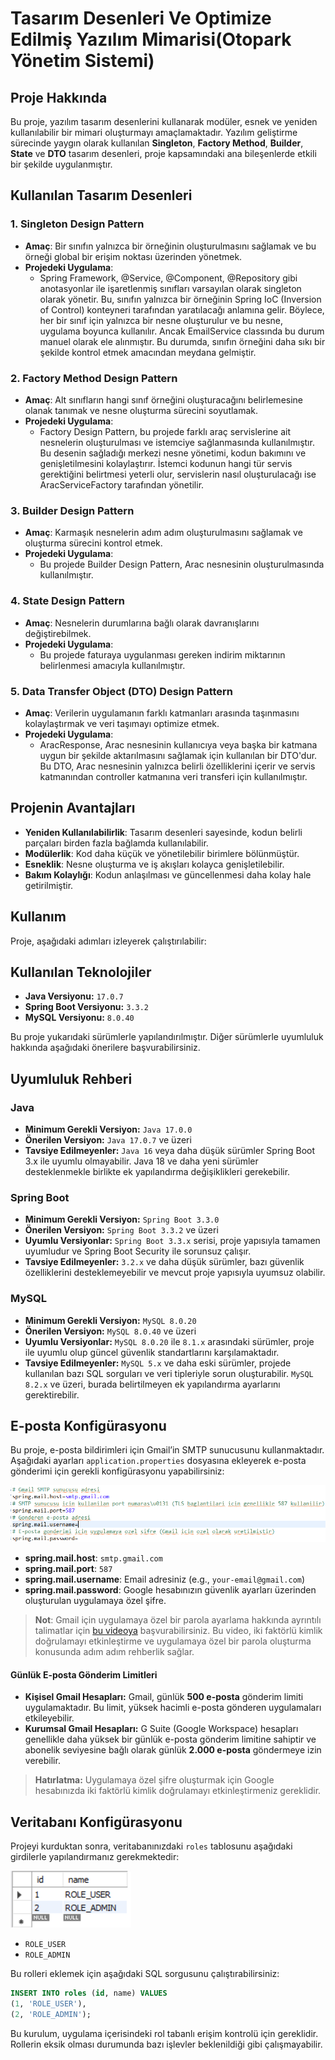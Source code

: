 # Tasarım Desenleri Ve Optimize Edilmiş Yazılım Mimarisi(Otopark Yönetim Sistemi)  

## Proje Hakkında  
Bu proje, yazılım tasarım desenlerini kullanarak modüler, esnek ve yeniden kullanılabilir bir mimari oluşturmayı amaçlamaktadır. Yazılım geliştirme sürecinde yaygın olarak kullanılan **Singleton**, **Factory Method**, **Builder**, **State** ve **DTO** tasarım desenleri, proje kapsamındaki ana bileşenlerde etkili bir şekilde uygulanmıştır.  

## Kullanılan Tasarım Desenleri  

### 1. **Singleton Design Pattern**  
- **Amaç**: Bir sınıfın yalnızca bir örneğinin oluşturulmasını sağlamak ve bu örneği global bir erişim noktası üzerinden yönetmek.  
- **Projedeki Uygulama**:  
  - Spring Framework, @Service, @Component, @Repository gibi anotasyonlar ile işaretlenmiş sınıfları varsayılan olarak singleton olarak yönetir. Bu, sınıfın yalnızca bir örneğinin Spring IoC (Inversion of Control) konteyneri tarafından yaratılacağı anlamına gelir. Böylece, her bir sınıf için yalnızca bir nesne oluşturulur ve bu nesne, uygulama boyunca kullanılır. Ancak EmailService classında bu durum manuel olarak ele alınmıştır. Bu durumda, sınıfın örneğini daha sıkı bir şekilde kontrol etmek amacından meydana gelmiştir.

### 2. **Factory Method Design Pattern**  
- **Amaç**: Alt sınıfların hangi sınıf örneğini oluşturacağını belirlemesine olanak tanımak ve nesne oluşturma sürecini soyutlamak.  
- **Projedeki Uygulama**:  
  - Factory Design Pattern, bu projede farklı araç servislerine ait nesnelerin oluşturulması ve istemciye sağlanmasında kullanılmıştır. Bu desenin sağladığı merkezi nesne yönetimi, kodun bakımını ve genişletilmesini kolaylaştırır. İstemci kodunun hangi tür servis gerektiğini belirtmesi yeterli olur, servislerin nasıl oluşturulacağı ise AracServiceFactory tarafından yönetilir.  

### 3. **Builder Design Pattern**  
- **Amaç**: Karmaşık nesnelerin adım adım oluşturulmasını sağlamak ve oluşturma sürecini kontrol etmek.  
- **Projedeki Uygulama**:  
  - Bu projede Builder Design Pattern, Arac nesnesinin oluşturulmasında kullanılmıştır.  

### 4. **State Design Pattern**  
- **Amaç**: Nesnelerin durumlarına bağlı olarak davranışlarını değiştirebilmek.  
- **Projedeki Uygulama**:  
  - Bu projede faturaya uygulanması gereken indirim miktarının belirlenmesi amacıyla kullanılmıştır. 

### 5. **Data Transfer Object (DTO) Design Pattern**  
- **Amaç**: Verilerin uygulamanın farklı katmanları arasında taşınmasını kolaylaştırmak ve veri taşımayı optimize etmek.  
- **Projedeki Uygulama**:  
  - AracResponse, Arac nesnesinin kullanıcıya veya başka bir katmana uygun bir şekilde aktarılmasını sağlamak için kullanılan bir DTO'dur.
Bu DTO, Arac nesnesinin yalnızca belirli özelliklerini içerir ve servis katmanından controller katmanına veri transferi için kullanılmıştır.  

## Projenin Avantajları  
- **Yeniden Kullanılabilirlik**: Tasarım desenleri sayesinde, kodun belirli parçaları birden fazla bağlamda kullanılabilir.  
- **Modülerlik**: Kod daha küçük ve yönetilebilir birimlere bölünmüştür.  
- **Esneklik**: Nesne oluşturma ve iş akışları kolayca genişletilebilir.  
- **Bakım Kolaylığı**: Kodun anlaşılması ve güncellenmesi daha kolay hale getirilmiştir.  

## Kullanım  
Proje, aşağıdaki adımları izleyerek çalıştırılabilir:  

## Kullanılan Teknolojiler
- **Java Versiyonu:** `17.0.7`
- **Spring Boot Versiyonu:** `3.3.2`
- **MySQL Versiyonu:** `8.0.40`

Bu proje yukarıdaki sürümlerle yapılandırılmıştır. Diğer sürümlerle uyumluluk hakkında aşağıdaki önerilere başvurabilirsiniz.

## Uyumluluk Rehberi

### Java
- **Minimum Gerekli Versiyon:** `Java 17.0.0`
- **Önerilen Versiyon:** `Java 17.0.7` ve üzeri
- **Tavsiye Edilmeyenler:** `Java 16` veya daha düşük sürümler Spring Boot 3.x ile uyumlu olmayabilir. Java 18 ve daha yeni sürümler desteklenmekle birlikte ek yapılandırma değişiklikleri gerekebilir.

### Spring Boot
- **Minimum Gerekli Versiyon:** `Spring Boot 3.3.0`
- **Önerilen Versiyon:** `Spring Boot 3.3.2` ve üzeri
- **Uyumlu Versiyonlar:** `Spring Boot 3.3.x` serisi, proje yapısıyla tamamen uyumludur ve Spring Boot Security ile sorunsuz çalışır.
- **Tavsiye Edilmeyenler:** `3.2.x` ve daha düşük sürümler, bazı güvenlik özelliklerini desteklemeyebilir ve mevcut proje yapısıyla uyumsuz olabilir.

### MySQL
- **Minimum Gerekli Versiyon:** `MySQL 8.0.20`
- **Önerilen Versiyon:** `MySQL 8.0.40` ve üzeri
- **Uyumlu Versiyonlar:** `MySQL 8.0.20` ile `8.1.x` arasındaki sürümler, proje ile uyumlu olup güncel güvenlik standartlarını karşılamaktadır.
- **Tavsiye Edilmeyenler:** `MySQL 5.x` ve daha eski sürümler, projede kullanılan bazı SQL sorguları ve veri tipleriyle sorun oluşturabilir. `MySQL 8.2.x` ve üzeri, burada belirtilmeyen ek yapılandırma ayarlarını gerektirebilir.

## E-posta Konfigürasyonu

Bu proje, e-posta bildirimleri için Gmail’in SMTP sunucusunu kullanmaktadır. Aşağıdaki ayarları `application.properties` dosyasına ekleyerek e-posta gönderimi için gerekli konfigürasyonu yapabilirsiniz:

![Email Configuration](application.password.png)

- **spring.mail.host**: `smtp.gmail.com`
- **spring.mail.port**: `587`
- **spring.mail.username**: Email adresiniz (e.g., `your-email@gmail.com`)
- **spring.mail.password**: Google hesabınızın güvenlik ayarları üzerinden oluşturulan uygulamaya özel şifre.

> **Not**: Gmail için uygulamaya özel bir parola ayarlama hakkında ayrıntılı talimatlar için [bu videoya](https://www.youtube.com/watch?v=3vINS4tzjIw&list=LL&index=2) başvurabilirsiniz. Bu video, iki faktörlü kimlik doğrulamayı etkinleştirme ve uygulamaya özel bir parola oluşturma konusunda adım adım rehberlik sağlar.

#### Günlük E-posta Gönderim Limitleri
- **Kişisel Gmail Hesapları:** Gmail, günlük **500 e-posta** gönderim limiti uygulamaktadır. Bu limit, yüksek hacimli e-posta gönderen uygulamaları etkileyebilir.
- **Kurumsal Gmail Hesapları:** G Suite (Google Workspace) hesapları genellikle daha yüksek bir günlük e-posta gönderim limitine sahiptir ve abonelik seviyesine bağlı olarak günlük **2.000 e-posta** göndermeye izin verebilir.

> **Hatırlatma:** Uygulamaya özel şifre oluşturmak için Google hesabınızda iki faktörlü kimlik doğrulamayı etkinleştirmeniz gereklidir.

## Veritabanı Konfigürasyonu

Projeyi kurduktan sonra, veritabanınızdaki `roles` tablosunu aşağıdaki girdilerle yapılandırmanız gerekmektedir:

![Roles Tablosu](roles.png)

- `ROLE_USER`
- `ROLE_ADMIN`

Bu rolleri eklemek için aşağıdaki SQL sorgusunu çalıştırabilirsiniz:

```sql
INSERT INTO roles (id, name) VALUES
(1, 'ROLE_USER'),
(2, 'ROLE_ADMIN');
```

Bu kurulum, uygulama içerisindeki rol tabanlı erişim kontrolü için gereklidir. Rollerin eksik olması durumunda bazı işlevler beklenildiği gibi çalışmayabilir.







